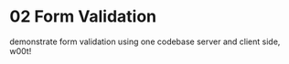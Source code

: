 02 Form Validation
=======
demonstrate form validation using one codebase server and client side, w00t!
